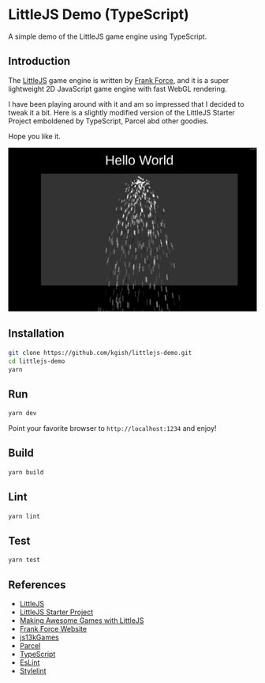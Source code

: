 # LittleJS Demo (TypeScript)

A simple demo of the LittleJS game engine using TypeScript.

## Introduction

The [LittleJS](https://killedbyapixel.github.io/LittleJS/docs/) game engine is written by [Frank Force](https://frankforce.com), and it is a super lightweight 2D JavaScript game engine with fast WebGL rendering.

I have been playing around with it and am so impressed that I decided to tweak it a bit. Here is a slightly modified version of the LittleJS Starter Project emboldened by TypeScript, Parcel abd other goodies.

Hope you like it.

![](images/screenshot.png)

## Installation

```bash
git clone https://github.com/kgish/littlejs-demo.git
cd littlejs-demo
yarn
```

## Run

```bash
yarn dev
```

Point your favorite browser to `http://localhost:1234` and enjoy!

## Build

```bash
yarn build
```

## Lint

```bash
yarn lint
```

## Test

```bash
yarn test
```

## References

* [LittleJS](https://killedbyapixel.github.io/LittleJS/docs/)
* [LittleJS Starter Project](https://github.com/KilledByAPixel/LittleJS/blob/main/game.js)
* [Making Awesome Games with LittleJS](https://portal.gitnation.org/contents/making-awesome-games-with-littlejs)
* [Frank Force Website](https://frankforce.com)
* [js13kGames](https://js13kgames.com)
* [Parcel](https://parceljs.org)
* [TypeScript](https://www.typescriptlang.org)
* [EsLint](https://eslint.org)
* [Stylelint](https://stylelint.io)
